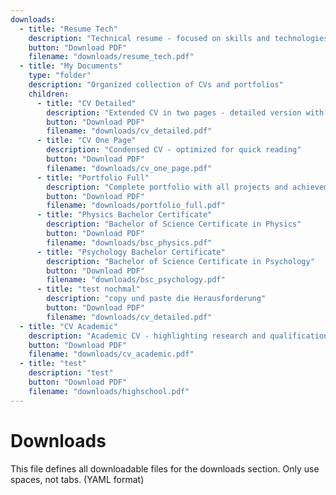 ```yaml
---
downloads:
  - title: "Resume Tech"
    description: "Technical resume - focused on skills and technologies"
    button: "Download PDF"
    filename: "downloads/resume_tech.pdf"
  - title: "My Documents"
    type: "folder"
    description: "Organized collection of CVs and portfolios"
    children:
      - title: "CV Detailed"
        description: "Extended CV in two pages - detailed version with more content"
        button: "Download PDF"
        filename: "downloads/cv_detailed.pdf"
      - title: "CV One Page"
        description: "Condensed CV - optimized for quick reading"
        button: "Download PDF"
        filename: "downloads/cv_one_page.pdf"
      - title: "Portfolio Full"
        description: "Complete portfolio with all projects and achievements"
        button: "Download PDF"
        filename: "downloads/portfolio_full.pdf"
      - title: "Physics Bachelor Certificate"
        description: "Bachelor of Science Certificate in Physics"
        button: "Download PDF"
        filename: "downloads/bsc_physics.pdf"
      - title: "Psychology Bachelor Certificate"
        description: "Bachelor of Science Certificate in Psychology"
        button: "Download PDF"
        filename: "downloads/bsc_psychology.pdf"
      - title: "test nochmal"
        description: "copy und paste die Herausforderung"
        button: "Download PDF"
        filename: "downloads/cv_detailed.pdf"
  - title: "CV Academic"
    description: "Academic CV - highlighting research and qualifications"
    button: "Download PDF"
    filename: "downloads/cv_academic.pdf"
  - title: "test"
    description: "test"
    button: "Download PDF"
    filename: "downloads/highschool.pdf"
---
```


# Downloads

This file defines all downloadable files for the downloads section. Only use spaces, not tabs. (YAML format)
